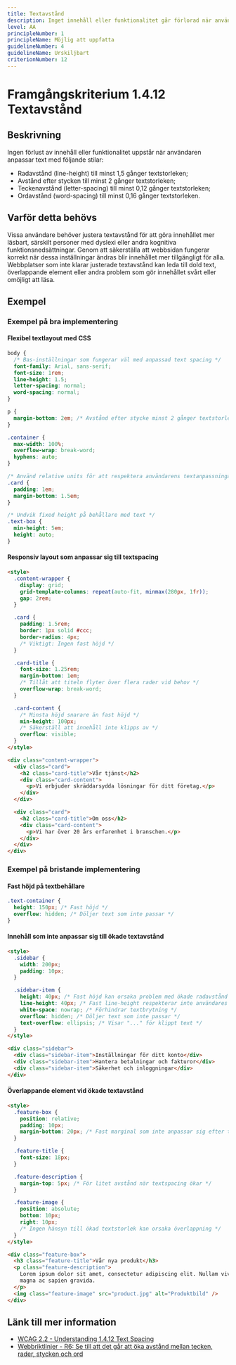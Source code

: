 ```yaml
---
title: Textavstånd
description: Inget innehåll eller funktionalitet går förlorad när användaren anpassar textavstånd enligt specifika kriterier.
level: AA
principleNumber: 1
principleName: Möjlig att uppfatta
guidelineNumber: 4
guidelineName: Urskiljbart
criterionNumber: 12
---
```


# Framgångskriterium 1.4.12 Textavstånd

## Beskrivning

Ingen förlust av innehåll eller funktionalitet uppstår när användaren anpassar text med följande stilar:

- Radavstånd (line-height) till minst 1,5 gånger textstorleken;
- Avstånd efter stycken till minst 2 gånger textstorleken;
- Teckenavstånd (letter-spacing) till minst 0,12 gånger textstorleken;
- Ordavstånd (word-spacing) till minst 0,16 gånger textstorleken.

## Varför detta behövs

Vissa användare behöver justera textavstånd för att göra innehållet mer läsbart, särskilt personer med dyslexi eller andra kognitiva funktionsnedsättningar. Genom att säkerställa att webbsidan fungerar korrekt när dessa inställningar ändras blir innehållet mer tillgängligt för alla. Webbplatser som inte klarar justerade textavstånd kan leda till dold text, överlappande element eller andra problem som gör innehållet svårt eller omöjligt att läsa.

## Exempel

### Exempel på bra implementering

#### Flexibel textlayout med CSS

```css
body {
  /* Bas-inställningar som fungerar väl med anpassad text spacing */
  font-family: Arial, sans-serif;
  font-size: 1rem;
  line-height: 1.5;
  letter-spacing: normal;
  word-spacing: normal;
}

p {
  margin-bottom: 2em; /* Avstånd efter stycke minst 2 gånger textstorleken */
}

.container {
  max-width: 100%;
  overflow-wrap: break-word;
  hyphens: auto;
}

/* Använd relative units för att respektera användarens textanpassningar */
.card {
  padding: 1em;
  margin-bottom: 1.5em;
}

/* Undvik fixed height på behållare med text */
.text-box {
  min-height: 5em;
  height: auto;
}
```

#### Responsiv layout som anpassar sig till textspacing

```html
<style>
  .content-wrapper {
    display: grid;
    grid-template-columns: repeat(auto-fit, minmax(280px, 1fr));
    gap: 2rem;
  }

  .card {
    padding: 1.5rem;
    border: 1px solid #ccc;
    border-radius: 4px;
    /* Viktigt: Ingen fast höjd */
  }

  .card-title {
    font-size: 1.25rem;
    margin-bottom: 1em;
    /* Tillåt att titeln flyter över flera rader vid behov */
    overflow-wrap: break-word;
  }

  .card-content {
    /* Minsta höjd snarare än fast höjd */
    min-height: 100px;
    /* Säkerställ att innehåll inte klipps av */
    overflow: visible;
  }
</style>

<div class="content-wrapper">
  <div class="card">
    <h2 class="card-title">Vår tjänst</h2>
    <div class="card-content">
      <p>Vi erbjuder skräddarsydda lösningar för ditt företag.</p>
    </div>
  </div>

  <div class="card">
    <h2 class="card-title">Om oss</h2>
    <div class="card-content">
      <p>Vi har över 20 års erfarenhet i branschen.</p>
    </div>
  </div>
</div>
```

### Exempel på bristande implementering

#### Fast höjd på textbehållare

```css
.text-container {
  height: 150px; /* Fast höjd */
  overflow: hidden; /* Döljer text som inte passar */
}
```

#### Innehåll som inte anpassar sig till ökade textavstånd

```html
<style>
  .sidebar {
    width: 200px;
    padding: 10px;
  }

  .sidebar-item {
    height: 40px; /* Fast höjd kan orsaka problem med ökade radavstånd */
    line-height: 40px; /* Fast line-height respekterar inte användares inställningar */
    white-space: nowrap; /* Förhindrar textbrytning */
    overflow: hidden; /* Döljer text som inte passar */
    text-overflow: ellipsis; /* Visar "..." för klippt text */
  }
</style>

<div class="sidebar">
  <div class="sidebar-item">Inställningar för ditt konto</div>
  <div class="sidebar-item">Hantera betalningar och fakturor</div>
  <div class="sidebar-item">Säkerhet och inloggningar</div>
</div>
```

#### Överlappande element vid ökade textavstånd

```html
<style>
  .feature-box {
    position: relative;
    padding: 10px;
    margin-bottom: 20px; /* Fast marginal som inte anpassar sig efter textstorlek */
  }

  .feature-title {
    font-size: 18px;
  }

  .feature-description {
    margin-top: 5px; /* För litet avstånd när textspacing ökar */
  }

  .feature-image {
    position: absolute;
    bottom: 10px;
    right: 10px;
    /* Ingen hänsyn till ökad textstorlek kan orsaka överlappning */
  }
</style>

<div class="feature-box">
  <h3 class="feature-title">Vår nya produkt</h3>
  <p class="feature-description">
    Lorem ipsum dolor sit amet, consectetur adipiscing elit. Nullam viverra
    magna ac sapien gravida.
  </p>
  <img class="feature-image" src="product.jpg" alt="Produktbild" />
</div>
```

## Länk till mer information

- [WCAG 2.2 - Understanding 1.4.12 Text Spacing](https://www.w3.org/WAI/WCAG22/Understanding/text-spacing.html)
- [Webbriktlinjer - R6: Se till att det går att öka avstånd mellan tecken, rader, stycken och ord](https://www.digg.se/webbriktlinjer/alla-webbriktlinjer/se-till-att-det-gar-att-oka-avstand-mellan-tecken-rader-stycken-och-ord)
